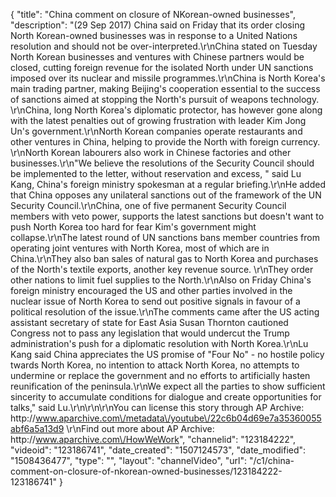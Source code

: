 {
    "title": "China comment on closure of NKorean-owned businesses",
    "description": "(29 Sep 2017) China said on Friday that its order closing North Korean-owned businesses was in response to a United Nations resolution and should not be over-interpreted.\r\nChina stated on Tuesday North Korean businesses and ventures with Chinese partners would be closed, cutting foreign revenue for the isolated North under UN sanctions imposed over its nuclear and missile programmes.\r\nChina is North Korea's main trading partner, making Beijing's cooperation essential to the success of sanctions aimed at stopping the North's pursuit of weapons technology. \r\nChina, long North Korea's diplomatic protector, has however gone along with the latest penalties out of growing frustration with leader Kim Jong Un's government.\r\nNorth Korean companies operate restaurants and other ventures in China, helping to provide the North with foreign currency. \r\nNorth Korean labourers also work in Chinese factories and other businesses.\r\n\"We believe the resolutions of the Security Council should be implemented to the letter, without reservation and excess, \" said Lu Kang, China's foreign ministry spokesman at a regular briefing.\r\nHe added that China opposes any unilateral sanctions out of the framework of the UN Security Council.\r\nChina, one of five permanent Security Council members with veto power, supports the latest sanctions but doesn't want to push North Korea too hard for fear Kim's government might collapse.\r\nThe latest round of UN sanctions bans member countries from operating joint ventures with North Korea, most of which are in China.\r\nThey also ban sales of natural gas to North Korea and purchases of the North's textile exports, another key revenue source. \r\nThey order other nations to limit fuel supplies to the North.\r\nAlso on Friday China's foreign ministry encouraged the US and other parties involved in the nuclear issue of North Korea to send out positive signals in favour of a political resolution of the issue.\r\nThe comments came after the US acting assistant secretary of state for East Asia Susan Thornton cautioned Congress not to pass any legislation that would undercut the Trump administration's push for a diplomatic resolution with North Korea.\r\nLu Kang said China appreciates the US promise of \"Four No\" - no hostile policy twards North Korea, no intention to attack North Korea, no attempts to undermine or replace the government and no efforts to artificially hasten reunification of the peninsula.\r\nWe expect all the parties to show sufficient sincerity to accumulate conditions for dialogue and create opportunities for talks,\" said Lu.\r\n\r\n\r\nYou can license this story through AP Archive: http:\/\/www.aparchive.com\/metadata\/youtube\/22c6b04d69e7a35360055abf6a5a13d9 \r\nFind out more about AP Archive: http:\/\/www.aparchive.com\/HowWeWork",
    "channelid": "123184222",
    "videoid": "123186741",
    "date_created": "1507124573",
    "date_modified": "1508436477",
    "type": "",
    "layout": "channelVideo",
    "url": "\/c1\/china-comment-on-closure-of-nkorean-owned-businesses\/123184222-123186741"
}